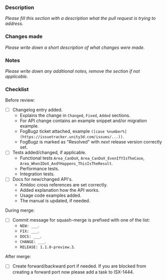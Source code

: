### Description

_Please fill this section with a description what the pull request is trying to address._

### Changes made

_Please write down a short description of what changes were made._

### Notes

_Please write down any additional notes, remove the section if not applicable._

### Checklist

Before review:

- [ ] Changelog entry added.
    - Explains the change in `Changed`, `Fixed`, `Added` sections.
    - For API change contains an example snippet and/or migration example.
    - FogBugz ticket attached, example `([case %number%](https://issuetracker.unity3d.com/issues/...))`.
    - FogBugz is marked as "Resolved" with *next* release version correctly set.
- [ ] Tests added/changed, if applicable.
    - Functional tests `Area_CanDoX`, `Area_CanDoX_EvenIfYIsTheCase`, `Area_WhenIDoX_AndYHappens_ThisIsTheResult`.
    - Performance tests.
    - Integration tests.
- [ ] Docs for new/changed API's.
    - Xmldoc cross references are set correctly.
    - Added explanation how the API works.
    - Usage code examples added.
    - The manual is updated, if needed.

During merge:

- [ ] Commit message for squash-merge is prefixed with one of the list:
    - `NEW: ___`.
    - `FIX: ___`.
    - `DOCS: ___`.
    - `CHANGE: ___`.
    - `RELEASE: 1.1.0-preview.3`.

After merge:

- [ ] Create forward/backward port if needed. If you are blocked from creating a forward port now please add a task to ISX-1444.
